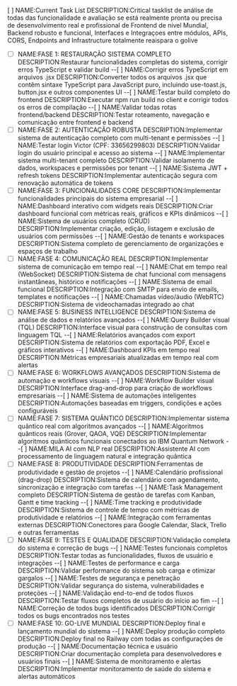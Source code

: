 [ ] NAME:Current Task List DESCRIPTION:Critical tasklist de análise de todas das funcionalidade e avaliação se está realmente pronta ou precisa de desenvolvimento  real e profissional de  Frontend de nivel Mundial, Backend robusto e funcional, Interfaces e Integraçoes entre módulos, APIs, CORS, Endpoints and Infrastructure totalmente reaispara o golive
-[ ] NAME:FASE 1: RESTAURAÇÃO SISTEMA COMPLETO DESCRIPTION:Restaurar funcionalidades completas do sistema, corrigir erros TypeScript e validar build
--[ ] NAME:Corrigir erros TypeScript em arquivos .jsx DESCRIPTION:Converter todos os arquivos .jsx que contêm sintaxe TypeScript para JavaScript puro, incluindo use-toast.js, button.jsx e outros componentes UI
--[ ] NAME:Testar build completo do frontend DESCRIPTION:Executar npm run build no client e corrigir todos os erros de compilação
--[ ] NAME:Validar todas rotas frontend/backend DESCRIPTION:Testar roteamento, navegação e comunicação entre frontend e backend
-[ ] NAME:FASE 2: AUTENTICAÇÃO ROBUSTA DESCRIPTION:Implementar sistema de autenticação completo com multi-tenant e permissões
--[ ] NAME:Testar login Victor (CPF: 33656299803) DESCRIPTION:Validar login do usuário principal e acesso ao sistema
--[ ] NAME:Implementar sistema multi-tenant completo DESCRIPTION:Validar isolamento de dados, workspaces e permissões por tenant
--[ ] NAME:Sistema JWT + refresh tokens DESCRIPTION:Implementar autenticação segura com renovação automática de tokens
-[ ] NAME:FASE 3: FUNCIONALIDADES CORE DESCRIPTION:Implementar funcionalidades principais do sistema empresarial
--[ ] NAME:Dashboard interativo com widgets reais DESCRIPTION:Criar dashboard funcional com métricas reais, gráficos e KPIs dinâmicos
--[ ] NAME:Sistema de usuários completo (CRUD) DESCRIPTION:Implementar criação, edição, listagem e exclusão de usuários com permissões
--[ ] NAME:Gestão de tenants e workspaces DESCRIPTION:Sistema completo de gerenciamento de organizações e espaços de trabalho
-[ ] NAME:FASE 4: COMUNICAÇÃO REAL DESCRIPTION:Implementar sistema de comunicação em tempo real
--[ ] NAME:Chat em tempo real (WebSocket) DESCRIPTION:Sistema de chat funcional com mensagens instantâneas, histórico e notificações
--[ ] NAME:Sistema de email funcional DESCRIPTION:Integração com SMTP para envio de emails, templates e notificações
--[ ] NAME:Chamadas vídeo/áudio (WebRTC) DESCRIPTION:Sistema de videochamadas integrado ao chat
-[ ] NAME:FASE 5: BUSINESS INTELLIGENCE DESCRIPTION:Sistema de análise de dados e relatórios avançados
--[ ] NAME:Query Builder visual (TQL) DESCRIPTION:Interface visual para construção de consultas com linguagem TQL
--[ ] NAME:Relatórios avançados com export DESCRIPTION:Sistema de relatórios com exportação PDF, Excel e gráficos interativos
--[ ] NAME:Dashboard KPIs em tempo real DESCRIPTION:Métricas empresariais atualizadas em tempo real com alertas
-[ ] NAME:FASE 6: WORKFLOWS AVANÇADOS DESCRIPTION:Sistema de automação e workflows visuais
--[ ] NAME:Workflow Builder visual DESCRIPTION:Interface drag-and-drop para criação de workflows empresariais
--[ ] NAME:Sistema de automações inteligentes DESCRIPTION:Automações baseadas em triggers, condições e ações configuráveis
-[ ] NAME:FASE 7: SISTEMA QUÂNTICO DESCRIPTION:Implementar sistema quântico real com algoritmos avançados
--[ ] NAME:Algoritmos quânticos reais (Grover, QAOA, VQE) DESCRIPTION:Implementar algoritmos quânticos funcionais conectados ao IBM Quantum Network
--[ ] NAME:MILA AI com NLP real DESCRIPTION:Assistente AI com processamento de linguagem natural e integração quântica
-[ ] NAME:FASE 8: PRODUTIVIDADE DESCRIPTION:Ferramentas de produtividade e gestão de projetos
--[ ] NAME:Calendário profissional (drag-drop) DESCRIPTION:Sistema de calendário com agendamento, sincronização e integração com tarefas
--[ ] NAME:Task Management completo DESCRIPTION:Sistema de gestão de tarefas com Kanban, Gantt e time tracking
--[ ] NAME:Time tracking e produtividade DESCRIPTION:Sistema de controle de tempo com métricas de produtividade e relatórios
--[ ] NAME:Integração com ferramentas externas DESCRIPTION:Conectores para Google Calendar, Slack, Trello e outras ferramentas
-[ ] NAME:FASE 9: TESTES E QUALIDADE DESCRIPTION:Validação completa do sistema e correção de bugs
--[ ] NAME:Testes funcionais completos DESCRIPTION:Testar todas as funcionalidades, fluxos de usuário e integrações
--[ ] NAME:Testes de performance e carga DESCRIPTION:Validar performance do sistema sob carga e otimizar gargalos
--[ ] NAME:Testes de segurança e penetração DESCRIPTION:Validar segurança do sistema, vulnerabilidades e proteções
--[ ] NAME:Validação end-to-end de todos fluxos DESCRIPTION:Testar fluxos completos de usuário do início ao fim
--[ ] NAME:Correção de todos bugs identificados DESCRIPTION:Corrigir todos os bugs encontrados nos testes
-[ ] NAME:FASE 10: GO-LIVE MUNDIAL DESCRIPTION:Deploy final e lançamento mundial do sistema
--[ ] NAME:Deploy produção completo DESCRIPTION:Deploy final no Railway com todas as configurações de produção
--[ ] NAME:Documentação técnica e usuário DESCRIPTION:Criar documentação completa para desenvolvedores e usuários finais
--[ ] NAME:Sistema de monitoramento e alertas DESCRIPTION:Implementar monitoramento de saúde do sistema e alertas automáticos